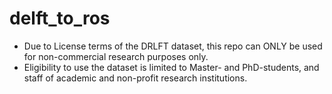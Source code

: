 # delft_to_ros

* Due to License terms of the DRLFT dataset, this repo can ONLY be used for non-commercial research purposes only. 
* Eligibility to use the dataset is limited to Master- and PhD-students, and staff of academic and non-profit research institutions. 
